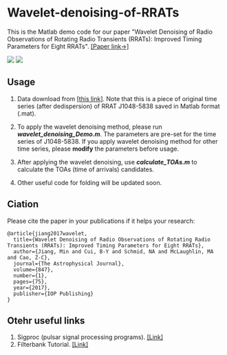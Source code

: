 # Wavelet-denoising-of-RRATs
This is the Matlab demo code for our paper "Wavelet Denoising of Radio Observations of Rotating Radio Transients (RRATs): Improved Timing Parameters for Eight RRATs". [[Paper link->]](https://iopscience.iop.org/article/10.3847/1538-4357/aa88c3/meta)

<img src="../results/J1047.jpg">

<img src="../results/J1047W.jpg">

## Usage
1. Data download from [[this link]](https://drive.google.com/file/d/1trgLGdYNPTRcK-kyXcFxP81g96QXzict/view?usp=sharing). Note that this is a piece of original time series (after dedispersion) of RRAT J1048-5838 saved in Matlab format (.mat).

2. To apply the wavelet denoising method, please run **_wavelet_denoising_Demo.m_**. The parameters are pre-set for the time series of J1048-5838. If you apply wavelet denoising method for other time series, please **modify** the parameters before usage. 

3. After applying the wavelet denoising, use **_calculate_TOAs.m_** to calculate the TOAs (time of arrivals) candidates.

4. Other useful code for folding will be updated soon.

## Ciation
Please cite the paper in your publications if it helps your research:
```
@article{jiang2017wavelet,
  title={Wavelet Denoising of Radio Observations of Rotating Radio Transients (RRATs): Improved Timing Parameters for Eight RRATs},
  author={Jiang, Min and Cui, B-Y and Schmid, NA and McLaughlin, MA and Cao, Z-C},
  journal={The Astrophysical Journal},
  volume={847},
  number={1},
  pages={75},
  year={2017},
  publisher={IOP Publishing}
}
```

## Otehr useful links
1. Sigproc (pulsar signal processing programs). [[Link]](http://sigproc.sourceforge.net/)
2. Filterbank Tutorial. [[Link]](https://github.com/UCBerkeleySETI/breakthrough/blob/master/GBT/filterbank_tutorial/Filterbank%20Tutorial%20(public).ipynb)
